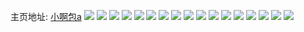 主页地址: [小啊包a](https://weibo.com/u/6124896144) 
![](https://wx4.sinaimg.cn/mw2000/006Gvrhuly1h9jk511auyj30u014079z.jpg) 
![](https://wx4.sinaimg.cn/mw2000/006Gvrhuly1h9jk51srjpj30u0140dol.jpg) 
![](https://wx4.sinaimg.cn/mw2000/006Gvrhuly1h9jk527ojij30u0140aev.jpg) 
![](https://wx4.sinaimg.cn/mw2000/006Gvrhuly1h9jk5351aej30u0140wkm.jpg) 
![](https://wx4.sinaimg.cn/mw2000/006Gvrhuly1h9jk53hutdj30u014044q.jpg) 
![](https://wx4.sinaimg.cn/mw2000/006Gvrhuly1h9jk54hslzj30u0140dll.jpg) 
![](https://wx4.sinaimg.cn/mw2000/006Gvrhuly1h9jk54s8rxj30u0140dm4.jpg) 
![](https://wx4.sinaimg.cn/mw2000/006Gvrhuly1h9jk55550xj31400u07at.jpg) 
![](https://wx4.sinaimg.cn/mw2000/006Gvrhuly1h9jk55m0ywj31400u0gul.jpg) 
![](https://wx4.sinaimg.cn/mw2000/006Gvrhuly1h9jk5608vbj30u014045f.jpg) 
![](https://wx4.sinaimg.cn/mw2000/006Gvrhuly1h9jk56imgaj30u0140qas.jpg) 
![](https://wx4.sinaimg.cn/mw2000/006Gvrhuly1h7sxvvd1jzj30u0140129.jpg) 
![](https://wx4.sinaimg.cn/mw2000/006Gvrhuly1h7sxvvpk1bj30u0140dkx.jpg) 
![](https://wx4.sinaimg.cn/mw2000/006Gvrhuly1h7sxvw1wxwj30u0140jyi.jpg) 
![](https://wx4.sinaimg.cn/mw2000/006Gvrhuly1h7sxvuf20gj30u01407al.jpg) 
![](https://wx4.sinaimg.cn/mw2000/006Gvrhuly1h7sxvwd3ncj30u014d78w.jpg) 
![](https://wx4.sinaimg.cn/mw2000/006Gvrhuly1h7sxvxivllj31400u0q9v.jpg) 
